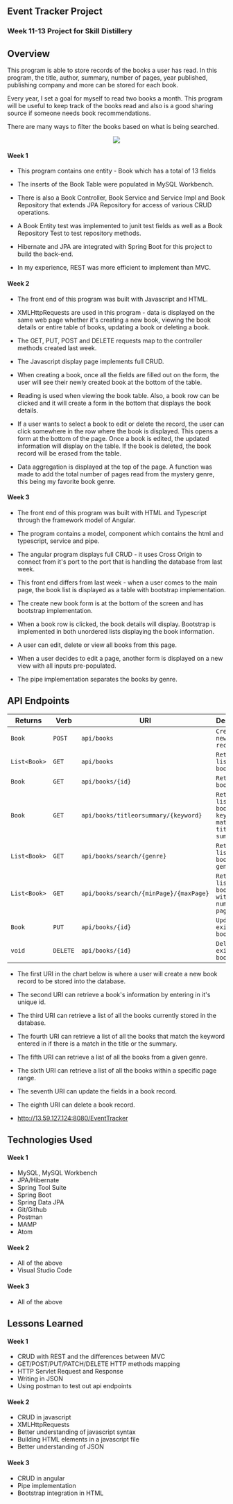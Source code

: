 ## Event Tracker Project

### Week 11-13 Project for Skill Distillery

## Overview

This program is able to store records of the books a user has read. In this program, the title, author, summary, number of pages, year published, publishing company and more can be stored for each book.

Every year, I set a goal for myself to read two books a month. This program will be useful to keep track of the books read and also is a good sharing source if someone needs book recommendations.

There are many ways to filter the books based on what is being searched.


<p align="center"> <img src="https://i.imgur.com/jBxn2Gi.png"> </p>

#### Week 1
- This program contains one entity - Book which has a total of 13 fields

- The inserts of the Book Table were populated in MySQL Workbench.

- There is also a Book Controller, Book Service and Service Impl and Book Repository that extends JPA Repository for access of various CRUD operations.

- A Book Entity test was implemented to junit test fields as well as a Book Repository Test to test repository methods.

- Hibernate and JPA are integrated with Spring Boot for this project to build the back-end.

- In my experience, REST was more efficient to implement than MVC.

#### Week 2
- The front end of this program was built with Javascript and HTML.

- XMLHttpRequests are used in this program - data is displayed on the same web page whether it's creating a new book, viewing the book details or entire table of books, updating a book or deleting a book.

- The GET, PUT, POST and DELETE requests map to the controller methods created last week.

- The Javascript display page implements full CRUD.

- When creating a book, once all the fields are filled out on the form, the user will see their newly created book at the bottom of the table.

- Reading is used when viewing the book table. Also, a book row can be clicked and it will create a form in the bottom that displays the book details.

- If a user wants to select a book to edit or delete the record, the user can click somewhere in the row where the book is displayed. This opens a form at the bottom of the page. Once a book is edited, the updated information will display on the table. If the book is deleted, the book record will be erased from the table.

- Data aggregation is displayed at the top of the page. A function was made to add the total number of pages read from the mystery genre, this being my favorite book genre.

#### Week 3
- The front end of this program was built with HTML and Typescript through the framework model of Angular.

-  The program contains a model, component which contains the html and typescript, service and pipe.

- The angular program displays full CRUD - it uses Cross Origin to connect from it's port to the port that is handling the database from last week.

- This front end differs from last week - when a user comes to the main page, the book list is displayed as a table with bootstrap implementation.

- The create new book form is at the bottom of the screen and has bootstrap implementation.

- When a book row is clicked, the book details will display. Bootstrap is implemented in both unordered lists displaying the book information.

- A user can edit, delete or view all books from this page.

- When a user decides to edit a page, another form is displayed on a new view with all inputs pre-populated.

- The pipe implementation separates the books by genre.

## API Endpoints

| Returns     | Verb           | URI           | Description    |
|-------------|----------------|---------------|----------------|
| `Book`        | `POST`           | `api/books`     | `Creates a new book record` |
| `List<Book>`      | `GET`           | `api/books`          | `Retrieve list of books` |
| `Book`      | `GET`            | `api/books/{id}`          | `Retrieves a book by id` |
| `Book`       | `GET`           | `api/books/titleorsummary/{keyword}` | `Retrieves a list of book by keyword match in title or summary` |
| `List<Book>` | `GET`           | `api/books/search/{genre}` | `Retrieve list of books by genre` |
| `List<Book>`  | `GET`          | `api/books/search/{minPage}/{maxPage}` | `Retrieve list of books within number of pages range` |
| `Book`        | `PUT`          | `api/books/{id}`   | `Updates an existing book by id` |
| `void`       | `DELETE`        | `api/books/{id}`   | `Deletes an existing book by id` |


- The first URI in the chart below is where a user will create a new book record to be stored into the database.
- The second URI can retrieve a book's information by entering in it's unique id.
- The third URI can retrieve a list of all the books currently stored in the database.
- The fourth URI can retrieve a list of all the books that match the keyword entered in if there is a match in the title or the summary.
- The fifth URI can retrieve a list of all the books from a given genre.
- The sixth URI can retrieve a list of all the books within a specific page range.
- The seventh URI can update the fields in a book record.
- The eighth URI can delete a book record.

- http://13.59.127.124:8080/EventTracker



## Technologies Used
#### Week 1
* MySQL, MySQL Workbench
* JPA/Hibernate
* Spring Tool Suite
* Spring Boot
* Spring Data JPA
* Git/Github
* Postman
* MAMP
* Atom

#### Week 2
* All of the above
* Visual Studio Code

#### Week 3
* All of the above

## Lessons Learned
#### Week 1
- CRUD with REST and the differences between MVC
- GET/POST/PUT/PATCH/DELETE HTTP methods mapping
- HTTP Servlet Request and Response
- Writing in JSON
- Using postman to test out api endpoints

#### Week 2
- CRUD in javascript
- XMLHttpRequests
- Better understanding of javascript syntax
- Building HTML elements in a javascript file
- Better understanding of JSON

#### Week 3
- CRUD in angular
- Pipe implementation
- Bootstrap integration in HTML
